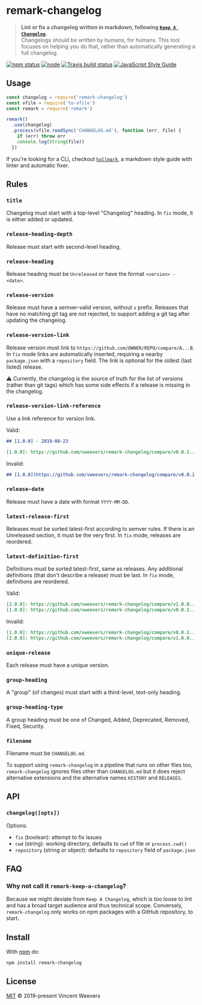 # remark-changelog

> **Lint or fix a changelog written in markdown, following [`Keep A Changelog`](https://keepachangelog.com/en/1.0.0/).**  
> Changelogs should be written by humans, for humans. This tool focuses on helping you do that, rather than automatically generating a full changelog.

[![npm status](http://img.shields.io/npm/v/remark-changelog.svg)](https://www.npmjs.org/package/remark-changelog)
[![node](https://img.shields.io/node/v/remark-changelog.svg)](https://www.npmjs.org/package/remark-changelog)
[![Travis build status](https://img.shields.io/travis/vweevers/remark-changelog.svg?label=travis)](http://travis-ci.org/vweevers/remark-changelog)
[![JavaScript Style Guide](https://img.shields.io/badge/code_style-standard-brightgreen.svg)](https://standardjs.com)

## Usage

```js
const changelog = require('remark-changelog')
const vfile = require('to-vfile')
const remark = require('remark')

remark()
  .use(changelog)
  .process(vfile.readSync('CHANGELOG.md'), function (err, file) {
    if (err) throw err
    console.log(String(file))
  })
```

If you're looking for a CLI, checkout [`hallmark`](https://github.com/vweevers/hallmark), a markdown style guide with linter and automatic fixer.

## Rules

### `title`

Changelog must start with a top-level "Changelog" heading. In `fix` mode, it is either added or updated.

### `release-heading-depth`

Release must start with second-level heading.

### `release-heading`

Release heading must be `Unreleased` or have the format `<version> - <date>`.

### `release-version`

Release must have a semver-valid version, without `v` prefix. Releases that have no matching git tag are _not_ rejected, to support adding a git tag after updating the changelog.

### `release-version-link`

Release version must link to `https://github.com/OWNER/REPO/compare/A...B`. In `fix` mode links are automatically inserted, requiring a nearby `package.json` with a `repository` field. The link is optional for the oldest (last listed) release.

:warning: Currently, the changelog is the source of truth for the list of versions (rather than git tags) which has some side effects if a release is missing in the changelog.

### `release-version-link-reference`

Use a link reference for version link.

Valid:

```md
## [1.0.0] - 2019-08-23

[1.0.0]: https://github.com/vweevers/remark-changelog/compare/v0.0.1...v1.0.0
```

Invalid:

```md
## [1.0.0](https://github.com/vweevers/remark-changelog/compare/v0.0.1...v1.0.0) - 2019-08-23
```

### `release-date`

Release must have a date with format `YYYY-MM-DD`.

### `latest-release-first`

Releases must be sorted latest-first according to semver rules. If there is an Unreleased section, it must be the very first. In `fix` mode, releases are reordered.

### `latest-definition-first`

Definitions must be sorted latest-first, same as releases. Any additional definitions (that don't describe a release) must be last. In `fix` mode, definitions are reordered.

Valid:

```md
[2.0.0]: https://github.com/vweevers/remark-changelog/compare/v1.0.0...v2.0.0
[1.0.0]: https://github.com/vweevers/remark-changelog/compare/v0.0.1...v1.0.0
```

Invalid:

```md
[1.0.0]: https://github.com/vweevers/remark-changelog/compare/v0.0.1...v1.0.0
[2.0.0]: https://github.com/vweevers/remark-changelog/compare/v1.0.0...v2.0.0
```

### `unique-release`

Each release must have a unique version.

### `group-heading`

A "group" (of changes) must start with a third-level, text-only heading.

### `group-heading-type`

A group heading must be one of Changed, Added, Deprecated, Removed, Fixed, Security.

### `filename`

Filename must be `CHANGELOG.md`.

To support using `remark-changelog` in a pipeline that runs on other files too, `remark-changelog` ignores files other than `CHANGELOG.md` but it does reject alternative extensions and the alternative names `HISTORY` and `RELEASES`.

## API

### `changelog([opts])`

Options:

- `fix` (boolean): attempt to fix issues
- `cwd` (string): working directory, defaults to `cwd` of file or `process.cwd()`
- `repository` (string or object): defaults to `repository` field of `package.json`

## FAQ

### Why not call it `remark-keep-a-changelog`?

Because we might deviate from `Keep A Changelog`, which is too loose to lint and has a broad target audience and thus technical scope. Conversely, `remark-changelog` only works on npm packages with a GitHub repository, to start.

## Install

With [npm](https://npmjs.org) do:

```
npm install remark-changelog
```

## License

[MIT](LICENSE.md) © 2019-present Vincent Weevers
